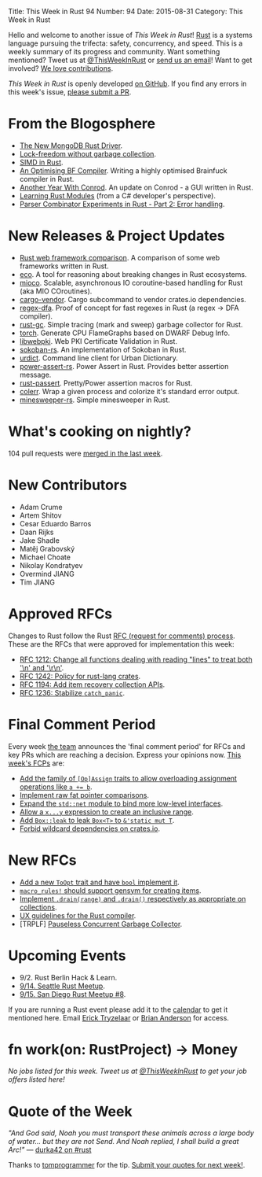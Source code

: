 Title: This Week in Rust 94
Number: 94
Date: 2015-08-31
Category: This Week in Rust

Hello and welcome to another issue of *This Week in Rust*!
[Rust](http://rust-lang.org) is a systems language pursuing the trifecta:
safety, concurrency, and speed. This is a weekly summary of its progress and
community. Want something mentioned? Tweet us at [@ThisWeekInRust](https://twitter.com/ThisWeekInRust) or [send us an
email](mailto:corey@octayn.net?subject=This%20Week%20in%20Rust%20Suggestion)!
Want to get involved? [We love
contributions](https://github.com/rust-lang/rust/wiki/Note-guide-for-new-contributors).

*This Week in Rust* is openly developed [on GitHub](https://github.com/cmr/this-week-in-rust).
If you find any errors in this week's issue, [please submit a PR](https://github.com/cmr/this-week-in-rust/pulls).

# From the Blogosphere

* [The New MongoDB Rust Driver](https://www.mongodb.com/blog/post/the-new-mongodb-rust-driver).
* [Lock-freedom without garbage collection](https://aturon.github.io/blog/2015/08/27/epoch/).
* [SIMD in Rust](https://huonw.github.io/blog/2015/08/simd-in-rust/).
* [An Optimising BF Compiler](http://www.wilfred.me.uk/blog/2015/08/29/an-optimising-bf-compiler/). Writing a highly optimised Brainfuck compiler in Rust.
* [Another Year With Conrod](http://blog.piston.rs/2015/08/26/another-year-with-conrod/). An update on Conrod - a GUI written in Rust.
* [Learning Rust Modules](http://www.walkercoderanger.com/blog/2015/08/learning-rust-modules/) (from a C# developer's perspective).
* [Parser Combinator Experiments in Rust - Part 2: Error handling](https://m4rw3r.github.io/parser-combinator-experiments-errors/).

# New Releases & Project Updates

* [Rust web framework comparison](https://github.com/flosse/rust-web-framework-comparison). A comparison of some web frameworks written in Rust.
* [eco](https://github.com/PistonDevelopers/eco). A tool for reasoning about breaking changes in Rust ecosystems.
* [mioco](https://github.com/dpc/mioco). Scalable, asynchronous IO coroutine-based handling for Rust (aka MIO COroutines).
* [cargo-vendor](https://github.com/alexcrichton/cargo-vendor). Cargo subcommand to vendor crates.io dependencies.
* [regex-dfa](https://github.com/jneem/regex-dfa). Proof of concept for fast regexes in Rust (a regex -> DFA compiler).
* [rust-gc](https://github.com/Manishearth/rust-gc). Simple tracing (mark and sweep) garbage collector for Rust.
* [torch](https://github.com/mrhooray/torch). Generate CPU FlameGraphs based on DWARF Debug Info.
* [libwebpki](https://github.com/briansmith/webpki). Web PKI Certificate Validation in Rust.
* [sokoban-rs](https://github.com/swatteau/sokoban-rs). An implementation of Sokoban in Rust.
* [urdict](https://github.com/sunng87/urdict). Command line client for Urban Dictionary.
* [power-assert-rs](https://github.com/gifnksm/power-assert-rs). Power Assert in Rust. Provides better assertion message.
* [rust-passert](https://github.com/manuel-woelker/rust-passert). Pretty/Power assertion macros for Rust.
* [colerr](https://github.com/dpc/colerr). Wrap a given process and colorize it's standard error output.
* [minesweeper-rs](https://github.com/Vinatorul/minesweeper-rs). Simple minesweeper in Rust.

# What's cooking on nightly?

104 pull requests were [merged in the last week][merged].

[merged]: https://github.com/issues?q=is%3Apr+org%3Arust-lang+is%3Amerged+merged%3A2015-08-24..2015-08-31

# New Contributors

* Adam Crume
* Artem Shitov
* Cesar Eduardo Barros
* Daan Rijks
* Jake Shadle
* Matěj Grabovský
* Michael Choate
* Nikolay Kondratyev
* Overmind JIANG
* Tim JIANG

# Approved RFCs

Changes to Rust follow the Rust [RFC (request for comments)
process](https://github.com/rust-lang/rfcs#rust-rfcs). These
are the RFCs that were approved for implementation this week:

* [RFC 1212: Change all functions dealing with reading "lines" to treat both '\n' and '\r\n'](https://github.com/rust-lang/rfcs/pull/1212).
* [RFC 1242: Policy for rust-lang crates](https://github.com/rust-lang/rfcs/pull/1242).
* [RFC 1194: Add item recovery collection APIs](https://github.com/rust-lang/rfcs/pull/1194).
* [RFC 1236: Stabilize `catch_panic`](https://github.com/rust-lang/rfcs/pull/1236).

# Final Comment Period

Every week [the team](https://rust-lang.org/team.html) announces the
'final comment period' for RFCs and key PRs which are reaching a
decision. Express your opinions now. [This week's FCPs][fcp] are:

[fcp]: https://github.com/issues?utf8=%E2%9C%93&q=is%3Apr+org%3Arust-lang+label%3Afinal-comment-period+is%3Aopen+updated%3A2015-08-24..2015-08-31

* [Add the family of `[Op]Assign` traits to allow overloading assignment operations like `a += b`](https://github.com/rust-lang/rfcs/pull/953).
* [Implement raw fat pointer comparisons](https://github.com/rust-lang/rfcs/pull/1135).
* [Expand the `std::net` module to bind more low-level interfaces](https://github.com/rust-lang/rfcs/pull/1158).
* [Allow a `x...y` expression to create an inclusive range](https://github.com/rust-lang/rfcs/pull/1192).
* [Add `Box::leak` to leak `Box<T>` to `&'static mut T`](https://github.com/rust-lang/rfcs/pull/1233).
* [Forbid wildcard dependencies on crates.io](https://github.com/rust-lang/rfcs/pull/1241).

# New RFCs

* [Add a new `ToOpt` trait and have `bool` implement it](https://github.com/rust-lang/rfcs/issues/1265).
* [`macro_rules!` should support gensym for creating items](https://github.com/rust-lang/rfcs/issues/1266).
* [Implement `.drain(range)` and `.drain()` respectively as appropriate on collections](https://github.com/rust-lang/rfcs/pull/1257).
* [UX guidelines for the Rust compiler](https://github.com/rust-lang/rfcs/pull/1246).
* [TRPLF] [Pauseless Concurrent Garbage Collector](https://users.rust-lang.org/t/rfc-pauseless-concurrent-garbage-collector/2624).

# Upcoming Events

* 9/2. Rust Berlin Hack & Learn.
* [9/14. Seattle Rust Meetup](https://www.eventbrite.com/e/mozilla-rust-seattle-meetup-tickets-12222326307?aff=erelexporg).
* [9/15. San Diego Rust Meetup #8](http://www.meetup.com/San-Diego-Rust/events/224577039/).

If you are running a Rust event please add it to the [calendar] to get
it mentioned here. Email [Erick Tryzelaar][erickt] or [Brian
Anderson][brson] for access.

[calendar]: https://www.google.com/calendar/embed?src=apd9vmbc22egenmtu5l6c5jbfc%40group.calendar.google.com
[erickt]: mailto:erick.tryzelaar@gmail.com
[brson]: mailto:banderson@mozilla.com

# fn work(on: RustProject) -> Money

*No jobs listed for this week. Tweet us at [@ThisWeekInRust](https://twitter.com/ThisWeekInRust) to get your job offers listed here!*

# Quote of the Week

*"And God said, Noah you must transport these animals across a large body of water... but they are not Send. And Noah replied, I shall build a great Arc!"* — [durka42 on #rust](https://botbot.me/mozilla/rust/2015-08-28/?msg=48406438&page=23)

Thanks to [tomprogrammer](https://users.rust-lang.org/users/tomprogrammer) for the tip. [Submit your quotes for next week!][submit].

[submit]: http://users.rust-lang.org/t/twir-quote-of-the-week/328
